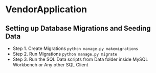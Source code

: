 # VendorApplication

## Setting up Database Migrations and Seeding Data

- Step 1. Create Migrations ```python manage.py makemigrations```
- Step 2. Run Migrations ```python manage.py migrate```
- Step 3. Run the SQL Data scripts from Data folder inside MySQL Workbench or Any other SQL Client